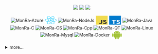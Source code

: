 <!--Hello
<h2><img src="https://emojis.slackmojis.com/emojis/images/1531849430/4246/blob-sunglasses.gif?1531849430" width="30"/> Hi 👋 , I'm MonRá! <img src="https://media.giphy.com/media/12oufCB0MyZ1Go/giphy.gif" width="50"></h2>
-->

<div>
  </p>
  <div align="center">
   <a href="https://www.facebook.com/ramon.chaib" target="_blank"><img src="https://img.shields.io/badge/-Facebook-%230077B5?style=for-the-badge&logo=facebook&logoColor=white" target="_blank"></a> 
  <a href="https://www.instagram.com/monrapps/" target="_blank"><img src="https://img.shields.io/badge/-Instagram-%23E4405F?style=for-the-badge&logo=instagram&logoColor=white" target="_blank"></a>
  <a href="https://www.linkedin.com/in/ramon-chaib-27007635/" target="_blank"><img src="https://img.shields.io/badge/-LinkedIn-%230077B5?style=for-the-badge&logo=linkedin&logoColor=white" target="_blank"></a>   
</div>
  
 <div style="display: inline_block" align="center"><br>
  <img align="center" alt="MonRa-Azure" height="30" width="40" src="https://cdn.jsdelivr.net/gh/devicons/devicon/icons/azure/azure-original.svg">
  <img align="center" alt="MonRa-React" height="30" width="40" src="https://raw.githubusercontent.com/devicons/devicon/master/icons/react/react-original.svg">
  <img align="center" alt="MonRa-NodeJs" height="30" width="40" src="https://cdn.jsdelivr.net/gh/devicons/devicon/icons/nodejs/nodejs-original.svg">
  <img align="center" alt="MonRa-Js" height="30" width="40" src="https://raw.githubusercontent.com/devicons/devicon/master/icons/javascript/javascript-original.svg">     <img align="center" alt="MonRa-Ts" height="30" width="40" src="https://raw.githubusercontent.com/devicons/devicon/master/icons/typescript/typescript-original.svg">
  <img align="center" alt="MonRa-Java" height="30" width="40" src="https://cdn.jsdelivr.net/gh/devicons/devicon/icons/java/java-original.svg">
  <img align="center" alt="MonRa-C" height="30" width="40" src="https://cdn.jsdelivr.net/gh/devicons/devicon/icons/c/c-original.svg">
  <img align="center" alt="MonRa-CS" height="30" width="40" src="https://cdn.jsdelivr.net/gh/devicons/devicon/icons/csharp/csharp-original.svg">
  <img align="center" alt="MonRa-Cpp" height="30" width="40" src="https://cdn.jsdelivr.net/gh/devicons/devicon/icons/cplusplus/cplusplus-original.svg">
  <img align="center" alt="MonRa-QT" height="30" width="40" src="https://cdn.jsdelivr.net/gh/devicons/devicon/icons/qt/qt-original.svg">
  <img align="center" alt="MonRa-Linux" height="30" width="40" src="https://cdn.jsdelivr.net/gh/devicons/devicon/icons/linux/linux-original.svg">
  <img align="center" alt="MonRa-Mysql" height="30" width="40" src="https://cdn.jsdelivr.net/gh/devicons/devicon/icons/mysql/mysql-original.svg">
  <img align="center" alt="MonRa-Docker" height="30" width="40" src="https://cdn.jsdelivr.net/gh/devicons/devicon/icons/docker/docker-original.svg">  
  <img align="center" alt="MonRa-Android" height="30" width="40" src="https://github.com/devicons/devicon/blob/master/icons/android/android-original.svg">
  
</div>
</a>

</br>
<!--
[![github activity graph](https://activity-graph.herokuapp.com/graph?username=monrapps&theme=chartreuse-dark)](https://github.com/monrapps/)
-->
<div>
<details>
      <summary>more...</summary>
      
<!--
### <img src="https://media.giphy.com/media/VgCDAzcKvsR6OM0uWg/giphy.gif" width="50"> A little more about me...  

```javascript
const monra = {
    pronouns: "He" | "Him",
    code: ["any"],
    askMeAbout: ["any"],
    technologies: {
        backEnd: {
            js: ["any"],
        },
        mobileApp: {
            native: ["Android Development"]
        },
        devOps: ["AWS", "Docker🐳", "Route53", "Nginx"],
        databases: ["mongo", "MySql", "sqlite"],
        misc: ["Firebase", "Socket.IO", "selenium", "open-cv", "php", "SuiteApp"]
    },
    architecture: ["Serverless Architecture", "Progressive web applications", "Single page applications"],
    currentFocus: "Building Robots to ease opertations",
    funFact: "There are two ways to write error-free programs; only the third one works"
};
```
-->

---
<!--START_SECTION:waka-->
![Code Time](http://img.shields.io/badge/Code%20Time-1%2C186%20hrs%207%20mins-blue)

![Profile Views](http://img.shields.io/badge/Profile%20Views-0-blue)

![Lines of code](https://img.shields.io/badge/From%20Hello%20World%20I%27ve%20Written-3.2%20million%20lines%20of%20code-blue)

**🐱 My GitHub Data** 

> 📦 64.4 kB Used in GitHub's Storage 
 > 
> 🏆 2,351 Contributions in the Year 2025
 > 
> 🚫 Not Opted to Hire
 > 
> 📜 24 Public Repositories 
 > 
> 🔑 20 Private Repositories 
 > 
**I'm an Early 🐤** 

```text
🌞 Morning                9166 commits        ████████░░░░░░░░░░░░░░░░░   33.03 % 
🌆 Daytime                11895 commits       ███████████░░░░░░░░░░░░░░   42.87 % 
🌃 Evening                4162 commits        ████░░░░░░░░░░░░░░░░░░░░░   15.00 % 
🌙 Night                  2526 commits        ██░░░░░░░░░░░░░░░░░░░░░░░   09.10 % 
```
📅 **I'm Most Productive on Thursday** 

```text
Monday                   5083 commits        █████░░░░░░░░░░░░░░░░░░░░   18.32 % 
Tuesday                  5096 commits        █████░░░░░░░░░░░░░░░░░░░░   18.36 % 
Wednesday                5236 commits        █████░░░░░░░░░░░░░░░░░░░░   18.87 % 
Thursday                 6005 commits        █████░░░░░░░░░░░░░░░░░░░░   21.64 % 
Friday                   3915 commits        ████░░░░░░░░░░░░░░░░░░░░░   14.11 % 
Saturday                 1367 commits        █░░░░░░░░░░░░░░░░░░░░░░░░   04.93 % 
Sunday                   1047 commits        █░░░░░░░░░░░░░░░░░░░░░░░░   03.77 % 
```


📊 **This Week I Spent My Time On** 

```text
🕑︎ Time Zone: America/Sao_Paulo

💬 Programming Languages: 
Other                    6 hrs 37 mins       ███████████░░░░░░░░░░░░░░   43.06 % 
JavaScript               3 hrs 48 mins       ██████░░░░░░░░░░░░░░░░░░░   24.76 % 
TypeScript               1 hr 28 mins        ██░░░░░░░░░░░░░░░░░░░░░░░   09.62 % 
Devicetree               53 mins             █░░░░░░░░░░░░░░░░░░░░░░░░   05.84 % 
Markdown                 44 mins             █░░░░░░░░░░░░░░░░░░░░░░░░   04.82 % 

🔥 Editors: 
VS Code                  15 hrs 22 mins      █████████████████████████   100.00 % 

🐱‍💻 Projects: 
gww-v6i                  5 hrs 48 mins       █████████░░░░░░░░░░░░░░░░   37.78 % 
nlm-gww-watcher          4 hrs 8 mins        ███████░░░░░░░░░░░░░░░░░░   26.91 % 
Unknown Project          1 hr 50 mins        ███░░░░░░░░░░░░░░░░░░░░░░   11.96 % 
wlm-frontend             1 hr 39 mins        ███░░░░░░░░░░░░░░░░░░░░░░   10.76 % 
kernel                   59 mins             ██░░░░░░░░░░░░░░░░░░░░░░░   06.42 % 

💻 Operating System: 
WSL                      13 hrs 22 mins      ██████████████████████░░░   86.95 % 
Windows                  2 hrs               ███░░░░░░░░░░░░░░░░░░░░░░   13.05 % 
```

**I Mostly Code in C++** 

```text
C                        15 repos            ████░░░░░░░░░░░░░░░░░░░░░   17.44 % 
JavaScript               9 repos             ███░░░░░░░░░░░░░░░░░░░░░░   10.47 % 
Python                   9 repos             ███░░░░░░░░░░░░░░░░░░░░░░   10.47 % 
Shell                    6 repos             ██░░░░░░░░░░░░░░░░░░░░░░░   06.98 % 
HTML                     5 repos             █░░░░░░░░░░░░░░░░░░░░░░░░   05.81 % 
```



**Timeline**

![Lines of Code chart](https://raw.githubusercontent.com/monrapps/monrapps/master/assets/bar_graph.png)


 Last Updated on 13/06/2025 02:28:16 UTC
<!--END_SECTION:waka-->

